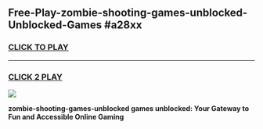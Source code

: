 
## Free-Play-zombie-shooting-games-unblocked-Unblocked-Games #a28xx
<h3>
<a href="https://news.freeplayer.one?title=zombie-shooting-games-unblocked&ref=8M">CLICK TO PLAY</a></h3>
<hr>

<h3>
<a href="https://news.freeplayer.one?title=zombie-shooting-games-unblocked&ref=8M">CLICK 2 PLAY</a>
  
</h3>

<a href="https://news.freeplayer.one?title=zombie-shooting-games-unblocked&ref=8M"><img src="https://clearcache.store/games.png"></a>


**zombie-shooting-games-unblocked games unblocked: Your Gateway to Fun and Accessible Online Gaming**
